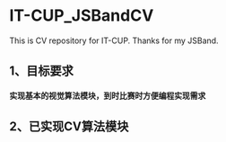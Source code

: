 # IT-CUP_JSBandCV
This is CV repository for IT-CUP. Thanks for my JSBand.



## 1、目标要求

#### 实现基本的视觉算法模块，到时比赛时方便编程实现需求



## 2、已实现CV算法模块

